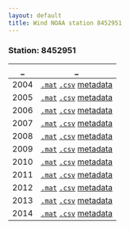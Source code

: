 ```yaml
---
layout: default
title: Wind NOAA station 8452951
---
```


### Station: 8452951

_ |_ 
------|------
2004  |[``.mat``](Data/wind/8452951/2004/wind_2004_8452951.mat) [``.csv``](Data/wind/8452951/2004/wind_2004_8452951.csv) [metadata](Data/wind/8452951/2004/README_wind_2004_8452951.json)
2005  |[``.mat``](Data/wind/8452951/2005/wind_2005_8452951.mat) [``.csv``](Data/wind/8452951/2005/wind_2005_8452951.csv) [metadata](Data/wind/8452951/2005/README_wind_2005_8452951.json)
2006  |[``.mat``](Data/wind/8452951/2006/wind_2006_8452951.mat) [``.csv``](Data/wind/8452951/2006/wind_2006_8452951.csv) [metadata](Data/wind/8452951/2006/README_wind_2006_8452951.json)
2007  |[``.mat``](Data/wind/8452951/2007/wind_2007_8452951.mat) [``.csv``](Data/wind/8452951/2007/wind_2007_8452951.csv) [metadata](Data/wind/8452951/2007/README_wind_2007_8452951.json)
2008  |[``.mat``](Data/wind/8452951/2008/wind_2008_8452951.mat) [``.csv``](Data/wind/8452951/2008/wind_2008_8452951.csv) [metadata](Data/wind/8452951/2008/README_wind_2008_8452951.json)
2009  |[``.mat``](Data/wind/8452951/2009/wind_2009_8452951.mat) [``.csv``](Data/wind/8452951/2009/wind_2009_8452951.csv) [metadata](Data/wind/8452951/2009/README_wind_2009_8452951.json)
2010  |[``.mat``](Data/wind/8452951/2010/wind_2010_8452951.mat) [``.csv``](Data/wind/8452951/2010/wind_2010_8452951.csv) [metadata](Data/wind/8452951/2010/README_wind_2010_8452951.json)
2011  |[``.mat``](Data/wind/8452951/2011/wind_2011_8452951.mat) [``.csv``](Data/wind/8452951/2011/wind_2011_8452951.csv) [metadata](Data/wind/8452951/2011/README_wind_2011_8452951.json)
2012  |[``.mat``](Data/wind/8452951/2012/wind_2012_8452951.mat) [``.csv``](Data/wind/8452951/2012/wind_2012_8452951.csv) [metadata](Data/wind/8452951/2012/README_wind_2012_8452951.json)
2013  |[``.mat``](Data/wind/8452951/2013/wind_2013_8452951.mat) [``.csv``](Data/wind/8452951/2013/wind_2013_8452951.csv) [metadata](Data/wind/8452951/2013/README_wind_2013_8452951.json)
2014  |[``.mat``](Data/wind/8452951/2014/wind_2014_8452951.mat) [``.csv``](Data/wind/8452951/2014/wind_2014_8452951.csv) [metadata](Data/wind/8452951/2014/README_wind_2014_8452951.json)
